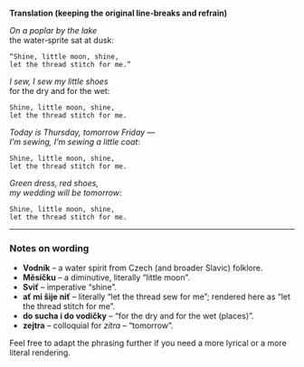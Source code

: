 **Translation (keeping the original line‑breaks and refrain)**  

*On a poplar by the lake*  
the water‑sprite sat at dusk:  

```
“Shine, little moon, shine,
let the thread stitch for me.”
```

*I sew, I sew my little shoes*  
for the dry and for the wet:  

```
Shine, little moon, shine,
let the thread stitch for me.
```

*Today is Thursday, tomorrow Friday* —  
*I’m sewing, I’m sewing a little coat*:  

```
Shine, little moon, shine,
let the thread stitch for me.
```

*Green dress, red shoes,*  
*my wedding will be tomorrow*:  

```
Shine, little moon, shine,
let the thread stitch for me.
```

---

### Notes on wording

- **Vodník** – a water spirit from Czech (and broader Slavic) folklore.  
- **Měsíčku** – a diminutive, literally “little moon”.  
- **Sviť** – imperative “shine”.  
- **ať mi šije niť** – literally “let the thread sew for me”; rendered here as “let the thread stitch for me”.  
- **do sucha i do vodičky** – “for the dry and for the wet (places)”.  
- **zejtra** – colloquial for *zítra* – “tomorrow”.  

Feel free to adapt the phrasing further if you need a more lyrical or a more literal rendering.